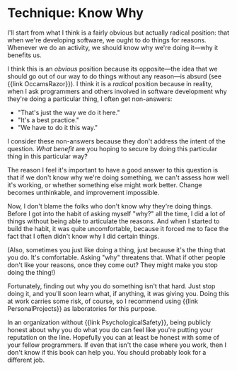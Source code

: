 # Technique: Know Why

I'll start from what I think is a fairly obvious but actually radical position: that when we're developing software, we ought to do things for reasons. Whenever we do an activity, we should know why we're doing it—why it benefits us.

I think this is an *obvious* position because its opposite—the idea that we should go out of our way to do things without any reason—is absurd (see {{link OccamsRazor}}). I think it is a *radical* position because in reality, when I ask programmers and others involved in software development why they're doing a particular thing, I often get non-answers:

- "That's just the way we do it here."
- "It's a best practice."
- "We have to do it this way."

I consider these non-answers because they don't address the intent of the question. _What benefit_ are you hoping to secure by doing this particular thing in this particular way?

The reason I feel it's important to have a good answer to this question is that if we don't know why we're doing something, we can't assess how well it's working, or whether something else might work better. Change becomes unthinkable, and improvement impossible.

Now, I don't blame the folks who don't know why they're doing things. Before I got into the habit of asking myself "why?" all the time, I did a lot of things without being able to articulate the reasons. And when I started to build the habit, it was quite uncomfortable, because it forced me to face the fact that I often didn't know why I did certain things.

(Also, sometimes you just like doing a thing, just because it's the thing that you do. It's comfortable. Asking "why" threatens that. What if other people don't like your reasons, once they come out? They might make you stop doing the thing!)

Fortunately, finding out why you do something isn't that hard. Just stop doing it, and you'll soon learn what, if anything, it was giving you. Doing this at work carries some risk, of course, so I recommend using {{link PersonalProjects}} as laboratories for this purpose.

In an organization without {{link PsychologicalSafety}}, being publicly honest about why you do what you do can feel like you're putting your reputation on the line. Hopefully you can at least be honest with some of your fellow programmers. If even that isn't the case where you work, then I don't know if this book can help you. You should probably look for a different job.
